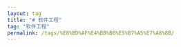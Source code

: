 ```yaml
---
layout: tag
title: "# 软件工程"
tag: "软件工程"
permalink: /tags/%E8%BD%AF%E4%BB%B6%E5%B7%A5%E7%A8%8B/
---
```

